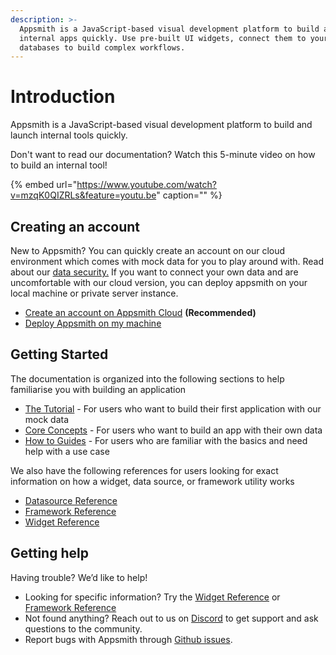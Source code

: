 ```yaml
---
description: >-
  Appsmith is a JavaScript-based visual development platform to build and launch
  internal apps quickly. Use pre-built UI widgets, connect them to your APIs and
  databases to build complex workflows.
---
```


# Introduction

Appsmith is a JavaScript-based visual development platform to build and launch internal tools quickly. 

Don't want to read our documentation? Watch this 5-minute video on how to build an internal tool!

{% embed url="https://www.youtube.com/watch?v=mzqK0QIZRLs&feature=youtu.be" caption="" %}

## Creating an account

New to Appsmith? You can quickly create an account on our cloud environment which comes with mock data for you to play around with. Read about our [data security.](faq.md#what-type-of-data-security-does-appsmith-provide) If you want to connect your own data and are uncomfortable with our cloud version, you can deploy appsmith on your local machine or private server instance.

* [Create an account on Appsmith Cloud](https://app.appsmith.com) **\(Recommended\)** 
* [Deploy Appsmith on my machine](setup/) 

## Getting Started

The documentation is organized into the following sections to help familiarise you with building an application

* [The Tutorial](tutorial-1/) - For users who want to build their first application with our mock data
* [Core Concepts](core-concepts/connecting-to-data-sources/) - For users who want to build an app with their own data
* [How to Guides](how-to-guides/) - For users who are familiar with the basics and need help with a use case

We also have the following references for users looking for exact information on how a widget, data source, or framework utility works

* [Datasource Reference](core-concepts/connecting-to-data-sources/connecting-to-databases/#supported-databases)
* [Framework Reference](core-concepts/connecting-ui-and-logic/internal-functions.md)
* [Widget Reference](core-concepts/displaying-data-read/#widgets)

## Getting help

Having trouble? We’d like to help!

* Looking for specific information? Try the [Widget Reference](https://docs.appsmith.com/widget-reference) or [Framework Reference](https://docs.appsmith.com/function-reference)
* Not found anything? Reach out to us on [Discord](https://discord.com/invite/rBTTVJp) to get support and ask questions to the community.
* Report bugs with Appsmith through [Github issues](https://github.com/appsmithorg/appsmith/issues).

